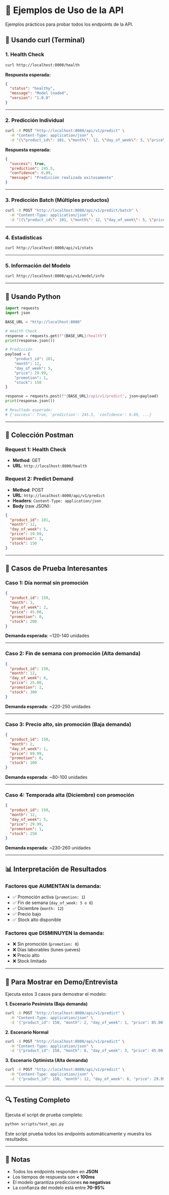# 📡 Ejemplos de Uso de la API

Ejemplos prácticos para probar todos los endpoints de la API.

## 🔧 Usando curl (Terminal)

### 1. Health Check
```bash
curl http://localhost:8000/health
```

**Respuesta esperada:**
```json
{
  "status": "healthy",
  "message": "Model loaded",
  "version": "1.0.0"
}
```

---

### 2. Predicción Individual

```bash
curl -X POST "http://localhost:8000/api/v1/predict" \
  -H "Content-Type: application/json" \
  -d "{\"product_id\": 101, \"month\": 12, \"day_of_week\": 5, \"price\": 29.99, \"promotion\": 1, \"stock\": 150}"
```

**Respuesta esperada:**
```json
{
  "success": true,
  "prediction": 245.5,
  "confidence": 0.89,
  "message": "Predicción realizada exitosamente"
}
```

---

### 3. Predicción Batch (Múltiples productos)

```bash
curl -X POST "http://localhost:8000/api/v1/predict/batch" \
  -H "Content-Type: application/json" \
  -d "[{\"product_id\": 101, \"month\": 12, \"day_of_week\": 5, \"price\": 29.99, \"promotion\": 1, \"stock\": 150}, {\"product_id\": 105, \"month\": 6, \"day_of_week\": 2, \"price\": 49.99, \"promotion\": 0, \"stock\": 80}]"
```

---

### 4. Estadísticas

```bash
curl http://localhost:8000/api/v1/stats
```

---

### 5. Información del Modelo

```bash
curl http://localhost:8000/api/v1/model/info
```

---

## 🐍 Usando Python

```python
import requests
import json

BASE_URL = "http://localhost:8000"

# Health Check
response = requests.get(f"{BASE_URL}/health")
print(response.json())

# Predicción
payload = {
    "product_id": 101,
    "month": 12,
    "day_of_week": 5,
    "price": 29.99,
    "promotion": 1,
    "stock": 150
}

response = requests.post(f"{BASE_URL}/api/v1/predict", json=payload)
print(response.json())

# Resultado esperado:
# {'success': True, 'prediction': 245.5, 'confidence': 0.89, ...}
```

---

## 📮 Colección Postman

### Request 1: Health Check
- **Method**: GET
- **URL**: `http://localhost:8000/health`

### Request 2: Predict Demand
- **Method**: POST
- **URL**: `http://localhost:8000/api/v1/predict`
- **Headers**: `Content-Type: application/json`
- **Body** (raw JSON):
```json
{
  "product_id": 101,
  "month": 12,
  "day_of_week": 5,
  "price": 29.99,
  "promotion": 1,
  "stock": 150
}
```

---

## 🧪 Casos de Prueba Interesantes

### Caso 1: Día normal sin promoción
```json
{
  "product_id": 150,
  "month": 3,
  "day_of_week": 2,
  "price": 45.00,
  "promotion": 0,
  "stock": 200
}
```
**Demanda esperada**: ~120-140 unidades

---

### Caso 2: Fin de semana con promoción (Alta demanda)
```json
{
  "product_id": 150,
  "month": 12,
  "day_of_week": 6,
  "price": 25.00,
  "promotion": 1,
  "stock": 300
}
```
**Demanda esperada**: ~220-250 unidades

---

### Caso 3: Precio alto, sin promoción (Baja demanda)
```json
{
  "product_id": 150,
  "month": 2,
  "day_of_week": 1,
  "price": 89.99,
  "promotion": 0,
  "stock": 100
}
```
**Demanda esperada**: ~80-100 unidades

---

### Caso 4: Temporada alta (Diciembre) con promoción
```json
{
  "product_id": 150,
  "month": 12,
  "day_of_week": 5,
  "price": 29.99,
  "promotion": 1,
  "stock": 250
}
```
**Demanda esperada**: ~230-260 unidades

---

## 📊 Interpretación de Resultados

### Factores que AUMENTAN la demanda:
- ✅ Promoción activa (`promotion: 1`)
- ✅ Fin de semana (`day_of_week: 5 o 6`)
- ✅ Diciembre (`month: 12`)
- ✅ Precio bajo
- ✅ Stock alto disponible

### Factores que DISMINUYEN la demanda:
- ❌ Sin promoción (`promotion: 0`)
- ❌ Días laborables (lunes-jueves)
- ❌ Precio alto
- ❌ Stock limitado

---

## 🎯 Para Mostrar en Demo/Entrevista

Ejecuta estos 3 casos para demostrar el modelo:

**1. Escenario Pesimista (Baja demanda)**
```bash
curl -X POST "http://localhost:8000/api/v1/predict" \
  -H "Content-Type: application/json" \
  -d '{"product_id": 150, "month": 2, "day_of_week": 1, "price": 85.00, "promotion": 0, "stock": 100}'
```

**2. Escenario Normal**
```bash
curl -X POST "http://localhost:8000/api/v1/predict" \
  -H "Content-Type: application/json" \
  -d '{"product_id": 150, "month": 6, "day_of_week": 3, "price": 45.00, "promotion": 0, "stock": 200}'
```

**3. Escenario Optimista (Alta demanda)**
```bash
curl -X POST "http://localhost:8000/api/v1/predict" \
  -H "Content-Type: application/json" \
  -d '{"product_id": 150, "month": 12, "day_of_week": 6, "price": 29.99, "promotion": 1, "stock": 300}'
```

---

## 🔍 Testing Completo

Ejecuta el script de prueba completo:
```bash
python scripts/test_api.py
```

Este script prueba todos los endpoints automáticamente y muestra los resultados.

---

## 📝 Notas

- Todos los endpoints responden en **JSON**
- Los tiempos de respuesta son **< 100ms**
- El modelo garantiza predicciones **no negativas**
- La confianza del modelo está entre **70-95%**

